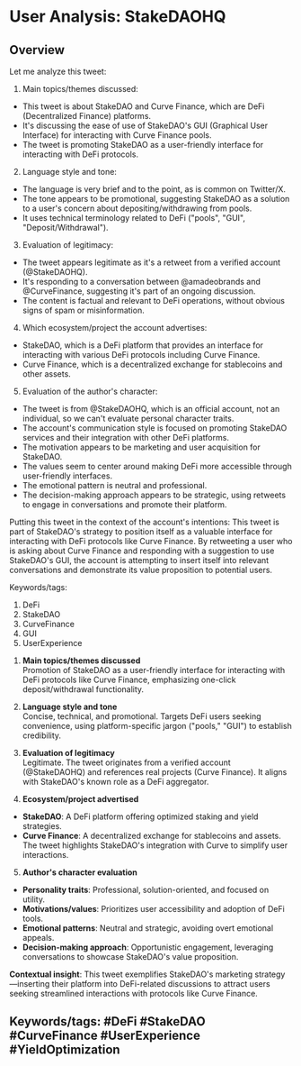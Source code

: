 # User Analysis: StakeDAOHQ

## Overview

<think>
Let me analyze this tweet:

1. Main topics/themes discussed:
- This tweet is about StakeDAO and Curve Finance, which are DeFi (Decentralized Finance) platforms.
- It's discussing the ease of use of StakeDAO's GUI (Graphical User Interface) for interacting with Curve Finance pools.
- The tweet is promoting StakeDAO as a user-friendly interface for interacting with DeFi protocols.

2. Language style and tone:
- The language is very brief and to the point, as is common on Twitter/X.
- The tone appears to be promotional, suggesting StakeDAO as a solution to a user's concern about depositing/withdrawing from pools.
- It uses technical terminology related to DeFi ("pools", "GUI", "Deposit/Withdrawal").

3. Evaluation of legitimacy:
- The tweet appears legitimate as it's a retweet from a verified account (@StakeDAOHQ).
- It's responding to a conversation between @amadeobrands and @CurveFinance, suggesting it's part of an ongoing discussion.
- The content is factual and relevant to DeFi operations, without obvious signs of spam or misinformation.

4. Which ecosystem/project the account advertises:
- StakeDAO, which is a DeFi platform that provides an interface for interacting with various DeFi protocols including Curve Finance.
- Curve Finance, which is a decentralized exchange for stablecoins and other assets.

5. Evaluation of the author's character:
- The tweet is from @StakeDAOHQ, which is an official account, not an individual, so we can't evaluate personal character traits.
- The account's communication style is focused on promoting StakeDAO services and their integration with other DeFi platforms.
- The motivation appears to be marketing and user acquisition for StakeDAO.
- The values seem to center around making DeFi more accessible through user-friendly interfaces.
- The emotional pattern is neutral and professional.
- The decision-making approach appears to be strategic, using retweets to engage in conversations and promote their platform.

Putting this tweet in the context of the account's intentions:
This tweet is part of StakeDAO's strategy to position itself as a valuable interface for interacting with DeFi protocols like Curve Finance. By retweeting a user who is asking about Curve Finance and responding with a suggestion to use StakeDAO's GUI, the account is attempting to insert itself into relevant conversations and demonstrate its value proposition to potential users.

Keywords/tags:
1. DeFi
2. StakeDAO
3. CurveFinance
4. GUI
5. UserExperience
</think>

1. **Main topics/themes discussed**  
Promotion of StakeDAO as a user-friendly interface for interacting with DeFi protocols like Curve Finance, emphasizing one-click deposit/withdrawal functionality.

2. **Language style and tone**  
Concise, technical, and promotional. Targets DeFi users seeking convenience, using platform-specific jargon ("pools," "GUI") to establish credibility.

3. **Evaluation of legitimacy**  
Legitimate. The tweet originates from a verified account (@StakeDAOHQ) and references real projects (Curve Finance). It aligns with StakeDAO's known role as a DeFi aggregator.

4. **Ecosystem/project advertised**  
- **StakeDAO**: A DeFi platform offering optimized staking and yield strategies.  
- **Curve Finance**: A decentralized exchange for stablecoins and assets.  
The tweet highlights StakeDAO's integration with Curve to simplify user interactions.

5. **Author's character evaluation**  
- **Personality traits**: Professional, solution-oriented, and focused on utility.  
- **Motivations/values**: Prioritizes user accessibility and adoption of DeFi tools.  
- **Emotional patterns**: Neutral and strategic, avoiding overt emotional appeals.  
- **Decision-making approach**: Opportunistic engagement, leveraging conversations to showcase StakeDAO's value proposition.

**Contextual insight**: This tweet exemplifies StakeDAO's marketing strategy—inserting their platform into DeFi-related discussions to attract users seeking streamlined interactions with protocols like Curve Finance.

**Keywords/tags**: #DeFi #StakeDAO #CurveFinance #UserExperience #YieldOptimization
---
